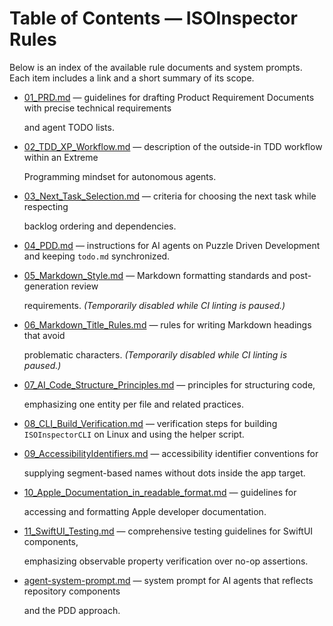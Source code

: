 # Table of Contents — ISOInspector Rules

Below is an index of the available rule documents and system prompts. Each item includes a link and a short summary of
its scope.

- [01_PRD.md](./01_PRD.md) — guidelines for drafting Product Requirement Documents with precise technical requirements

  and agent TODO lists.

- [02_TDD_XP_Workflow.md](./02_TDD_XP_Workflow.md) — description of the outside-in TDD workflow within an Extreme

  Programming mindset for autonomous agents.

- [03_Next_Task_Selection.md](./03_Next_Task_Selection.md) — criteria for choosing the next task while respecting

  backlog ordering and dependencies.

- [04_PDD.md](./04_PDD.md) — instructions for AI agents on Puzzle Driven Development and keeping `todo.md` synchronized.
- [05_Markdown_Style.md](./05_Markdown_Style.md) — Markdown formatting standards and post-generation review

  requirements. *(Temporarily disabled while CI linting is paused.)*

- [06_Markdown_Title_Rules.md](./06_Markdown_Title_Rules.md) — rules for writing Markdown headings that avoid

  problematic characters. *(Temporarily disabled while CI linting is paused.)*

- [07_AI_Code_Structure_Principles.md](./07_AI_Code_Structure_Principles.md) — principles for structuring code,

  emphasizing one entity per file and related practices.

- [08_CLI_Build_Verification.md](./08_CLI_Build_Verification.md) — verification steps for building `ISOInspectorCLI` on Linux and using the helper script.
- [09_AccessibilityIdentifiers.md](./09_AccessibilityIdentifiers.md) — accessibility identifier conventions for

  supplying segment-based names without dots inside the app target.

- [10_Apple_Documentation_in_readable_format.md](./10_Apple_Documentation_in_readable_format.md) — guidelines for

  accessing and formatting Apple developer documentation.

- [11_SwiftUI_Testing.md](./11_SwiftUI_Testing.md) — comprehensive testing guidelines for SwiftUI components,

  emphasizing observable property verification over no-op assertions.

- [agent-system-prompt.md](./agent-system-prompt.md) — system prompt for AI agents that reflects repository components

  and the PDD approach.

